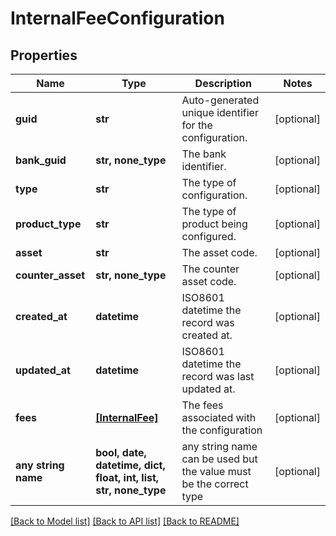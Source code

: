 # InternalFeeConfiguration


## Properties
Name | Type | Description | Notes
------------ | ------------- | ------------- | -------------
**guid** | **str** | Auto-generated unique identifier for the configuration. | [optional] 
**bank_guid** | **str, none_type** | The bank identifier. | [optional] 
**type** | **str** | The type of configuration. | [optional] 
**product_type** | **str** | The type of product being configured. | [optional] 
**asset** | **str** | The asset code. | [optional] 
**counter_asset** | **str, none_type** | The counter asset code. | [optional] 
**created_at** | **datetime** | ISO8601 datetime the record was created at. | [optional] 
**updated_at** | **datetime** | ISO8601 datetime the record was last updated at. | [optional] 
**fees** | [**[InternalFee]**](InternalFee.md) | The fees associated with the configuration | [optional] 
**any string name** | **bool, date, datetime, dict, float, int, list, str, none_type** | any string name can be used but the value must be the correct type | [optional]

[[Back to Model list]](../README.md#documentation-for-models) [[Back to API list]](../README.md#documentation-for-api-endpoints) [[Back to README]](../README.md)



